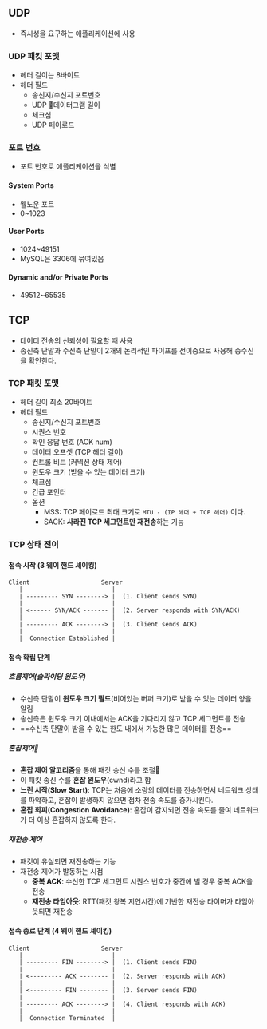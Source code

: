 ## UDP
- 즉시성을 요구하는 애플리케이션에 사용
### UDP 패킷 포맷
- 헤더 길이는 8바이트
- 헤더 필드
	- 송신지/수신지 포트번호
	- UDP 데이터그램 길이
	- 체크섬
	- UDP 페이로드
### 포트 번호
- 포트 번호로 애플리케이션을 식별
#### System Ports
- 웰노운 포트
- 0~1023
#### User Ports
- 1024~49151
- MySQL은 3306에 묶여있음
#### Dynamic and/or Private Ports
- 49512~65535
## TCP
- 데이터 전송의 신뢰성이 필요할 때 사용
- 송신측 단말과 수신측 단말이 2개의 논리적인 파이프를 전이중으로 사용해 송수신을 확인한다.
### TCP 패킷 포맷
- 헤더 길이 최소 20바이트
- 헤더 필드
	- 송신지/수신지 포트번호
	- 시퀀스 번호
	- 확인 응답 번호 (ACK num)
	- 데이터 오프셋 (TCP 헤더 길이)
	- 컨트롤 비트 (커넥션 상태 제어)
	- 윈도우 크기 (받을 수 있는 데이터 크기)
	- 체크섬
	- 긴급 포인터
	- 옵션
		- MSS: TCP 페이로드 최대 크기로 `MTU - (IP 헤더 + TCP 헤더)` 이다.
		- SACK: **사라진 TCP 세그먼트만 재전송**하는 기능

### TCP 상태 전이

#### 접속 시작 (3 웨이 핸드 셰이킹)
```
Client                    Server
   |                         |
   | --------- SYN --------> |  (1. Client sends SYN)
   |                         |
   | <------ SYN/ACK ------- |  (2. Server responds with SYN/ACK)
   |                         |
   | --------- ACK --------> |  (3. Client sends ACK)
   |                         |
   |  Connection Established |
```

#### 접속 확립 단계
##### 흐름제어(**슬라이딩 윈도우**)
- 수신측 단말이 **윈도우 크기 필드**(비어있는 버퍼 크기)로 받을 수 있는 데이터 양을 알림
- 송신측은 윈도우 크기 이내에서는 ACK을 기다리지 않고 TCP 세그먼트를 전송
- ==수신측 단말이 받을 수 있는 한도 내에서 가능한 많은 데이터를 전송==
##### 혼잡제어
- **혼잡 제어 알고리즘**을 통해 패킷 송신 수를 조절
- 이 패킷 송신 수를 **혼잡 윈도우**(cwnd)라고 함
- **느린 시작(Slow Start)**: TCP는 처음에 소량의 데이터를 전송하면서 네트워크 상태를 파악하고, 혼잡이 발생하지 않으면 점차 전송 속도를 증가시킨다.
- **혼잡 회피(Congestion Avoidance)**: 혼잡이 감지되면 전송 속도를 줄여 네트워크가 더 이상 혼잡하지 않도록 한다.
##### 재전송 제어
- 패킷이 유실되면 재전송하는 기능
- 재전송 제어가 발동하는 시점
	- **중복 ACK**: 수신한 TCP 세그먼트 시퀀스 번호가 중간에 빌 경우 중복 ACK을 전송
	- **재전송 타임아웃**: RTT(패킷 왕복 지연시간)에 기반한 재전송 타이머가 타임아웃되면 재전송

#### 접속 종료 단계 (4 웨이 핸드 셰이킹)
```
Client                    Server
   |                         |
   | --------- FIN --------> |  (1. Client sends FIN)
   |                         |
   | <--------- ACK -------- |  (2. Server responds with ACK)
   |                         |
   | <--------- FIN -------- |  (3. Server sends FIN)
   |                         |
   | --------- ACK --------> |  (4. Client responds with ACK)
   |                         |
   |  Connection Terminated  |
```


